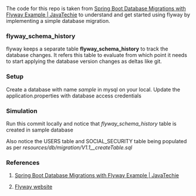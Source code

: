 
The code for this repo is taken from [Spring Boot Database Migrations with Flyway Example | JavaTechie](https://www.youtube.com/watch?v=w12DsiqpxEg) 
to understand and get started using flyway by implementing a simple database migration.


### flyway_schema_history

flyway keeps a separate table <b>flyway_schema_history</b> to track the database changes. It
refers this table to evaluate from which point it needs to start applying the database version changes as deltas like git.

### Setup

Create a database with name <em>sample</em> in mysql on your local.
Update the application.properties with database access credentials 


### Simulation

Run this commit locally and notice that <em>flyway_schema_history</em> table is created in sample database

Also notice the USERS table and SOCIAL_SECURITY table being populated as per
<em>resources/db/migration/V1.1__createTable.sql</em>


### References
 
1. [Spring Boot Database Migrations with Flyway Example | JavaTechie](https://www.youtube.com/watch?v=w12DsiqpxEg)

2. [Flyway website](https://flywaydb.org/)
